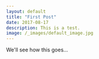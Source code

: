 ```yaml
---
layout: default
title: "First Post"
date: 2017-08-17
description: This is a test.
image: /_images/default_image.jpg
---
```


We'll see how this goes...
